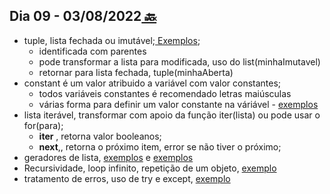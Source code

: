 ## Dia 09 - 03/08/2022[  🔙](../../README.md)

- tuple, lista fechada ou imutável;[ Exemplos](tuple.py);
  - identificada com parentes
  - pode transformar a lista para modificada, uso do list(minhaImutavel)
  - retornar para lista fechada, tuple(minhaAberta)
- constant é um valor atribuido a variável com valor constantes;
  - todos variáveis constantes é recomendado letras maiúsculas
  - várias forma para definir um valor constante na váriável - [exemplos](constantes.py)
- lista iterável, transformar com apoio da função iter(lista) ou pode usar o for(para);
  - __iter__ , retorna valor booleanos;
  - __next__,, retorna o próximo item, error se não tiver o próximo;
- geradores de lista, [exemplos](iteraveis-iteradores-geradores.py) e [exemplos](yield-generator.py)
- Recursividade, loop infinito, repetição de um objeto, [exemplo](recursivo.py)
- tratamento de erros, uso de try e except, [exemplo](try.py)
